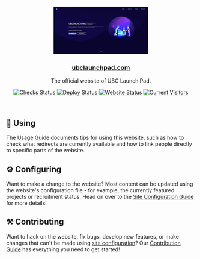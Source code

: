 <p align="center">
  <a href="https://ubclaunchpad.com">
    <img src="./.static/homepage.png" width="50%" alt="homepage"/>
  </a>
</p>

<h3 align="center">
  <a href="https://ubclaunchpad.com">ubclaunchpad.com</a>
</h3>

<p align="center">
  The official website of UBC Launch Pad.
</p>

<p align="center">
  <a href="https://github.com/ubclaunchpad/ubclaunchpad.com/actions?workflow=Checks">
    <img src="https://github.com/ubclaunchpad/ubclaunchpad.com/workflows/Checks/badge.svg"
      alt="Checks Status" />
  </a>
  <a href="https://app.netlify.com/sites/ubclaunchpad/deploys">
    <img src="https://api.netlify.com/api/v1/badges/63f72100-a34c-4ad7-b47c-8b85c179202f/deploy-status"
      alt="Deploy Status" />
  </a>
  <a href="https://ubclaunchpad.com">
    <img src="https://img.shields.io/website/https/ubclaunchpad.com.svg"
      alt="Website Status"/>
  </a>
  <a href="https://app.usefathom.com/share/ftsspsgr/ubclaunchpad.com">
    <img src="https://img.shields.io/badge/dynamic/json?color=%23533feb&label=current&query=%24.total&suffix=%20visitors&url=https%3A%2F%2Fapp.usefathom.com%2Fsites%2F4916%2Fcurrent_visitors"
      alt="Current Visitors">
  </a>
</p>

<br>

## 🔎 Using

The [Usage Guide](./USING.md) documents tips for using this website, such as how to check what redirects are currently available and how to link people directly to specific parts of the website.

## ⚙️ Configuring

Want to make a change to the website? Most content can be updated using the website's configuration file - for example, the currently featured projects or recruitment status. Head on over to the [Site Configuration Guide](https://ubclaunchpad.com/config) for more details!

## ⚒️ Contributing

Want to hack on the website, fix bugs, develop new features, or make changes that can't be made using [site configuration](#configuring)? Our [Contribution Guide](./CONTRIBUTING.md) has everything you need to get started!
